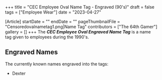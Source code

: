 +++
title = "CEC Employee Oval Name Tag - Engraved (90's)"
draft = false
tags = ["Employee Wear"]
date = "2023-04-27"

[Article]
startDate = ""
endDate = ""
pageThumbnailFile = "Censoredovalnametag1.png|Name Tag"
contributors = ["The 64th Gamer"]
gallery = []
+++
The <b><i>CEC Employee Oval Engraved Name Tag</b></i> is a name tag given to employees during the 1990's.

<h2> Engraved Names </h2>
The currently known names engraved into the tags:

* Dexter


